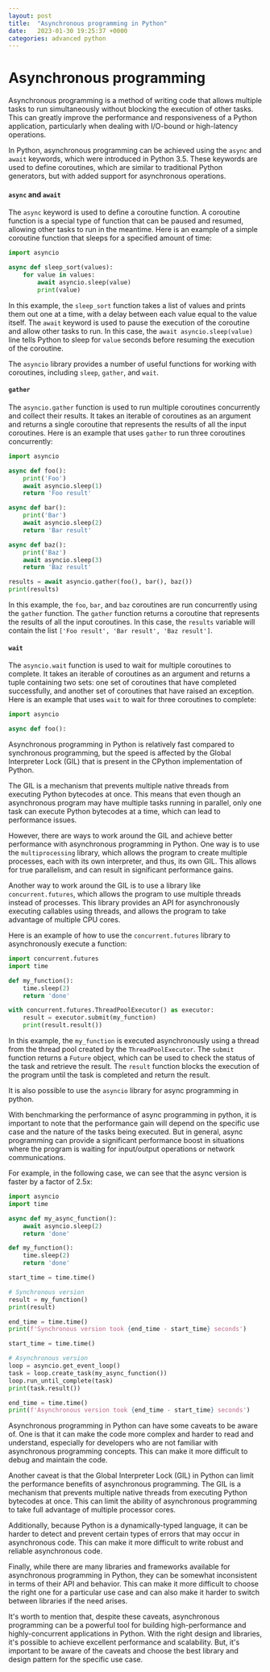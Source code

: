 ```yaml
---
layout: post
title:  "Asynchronous programming in Python"
date:   2023-01-30 19:25:37 +0000
categories: advanced python
---
```


# Asynchronous programming

Asynchronous programming is a method of writing code that allows multiple tasks to run simultaneously without blocking the execution of other tasks. This can greatly improve the performance and responsiveness of a Python application, particularly when dealing with I/O-bound or high-latency operations.

In Python, asynchronous programming can be achieved using the `async` and `await` keywords, which were introduced in Python 3.5. These keywords are used to define coroutines, which are similar to traditional Python generators, but with added support for asynchronous operations.

#### `async` and `await`

The `async` keyword is used to define a coroutine function. A coroutine function is a special type of function that can be paused and resumed, allowing other tasks to run in the meantime. Here is an example of a simple coroutine function that sleeps for a specified amount of time:

```python
import asyncio

async def sleep_sort(values):
    for value in values:
        await asyncio.sleep(value)
        print(value)

```

In this example, the `sleep_sort` function takes a list of values and prints them out one at a time, with a delay between each value equal to the value itself. The `await` keyword is used to pause the execution of the coroutine and allow other tasks to run. In this case, the `await asyncio.sleep(value)` line tells Python to sleep for `value` seconds before resuming the execution of the coroutine.

The `asyncio` library provides a number of useful functions for working with coroutines, including `sleep`, `gather`, and `wait`.

#### `gather`

The `asyncio.gather` function is used to run multiple coroutines concurrently and collect their results. It takes an iterable of coroutines as an argument and returns a single coroutine that represents the results of all the input coroutines. Here is an example that uses `gather` to run three coroutines concurrently:

```python
import asyncio

async def foo():
    print('Foo')
    await asyncio.sleep(1)
    return 'Foo result'

async def bar():
    print('Bar')
    await asyncio.sleep(2)
    return 'Bar result'

async def baz():
    print('Baz')
    await asyncio.sleep(3)
    return 'Baz result'

results = await asyncio.gather(foo(), bar(), baz())
print(results)

```

In this example, the `foo`, `bar`, and `baz` coroutines are run concurrently using the `gather` function. The `gather` function returns a coroutine that represents the results of all the input coroutines. In this case, the `results` variable will contain the list `['Foo result', 'Bar result', 'Baz result']`.

#### `wait`

The `asyncio.wait` function is used to wait for multiple coroutines to complete. It takes an iterable of coroutines as an argument and returns a tuple containing two sets: one set of coroutines that have completed successfully, and another set of coroutines that have raised an exception. Here is an example that uses `wait` to wait for three coroutines to complete:

```python
import asyncio

async def foo():
```

Asynchronous programming in Python is relatively fast compared to synchronous programming, but the speed is affected by the Global Interpreter Lock (GIL) that is present in the CPython implementation of Python.

The GIL is a mechanism that prevents multiple native threads from executing Python bytecodes at once. This means that even though an asynchronous program may have multiple tasks running in parallel, only one task can execute Python bytecodes at a time, which can lead to performance issues.

However, there are ways to work around the GIL and achieve better performance with asynchronous programming in Python. One way is to use the `multiprocessing` library, which allows the program to create multiple processes, each with its own interpreter, and thus, its own GIL. This allows for true parallelism, and can result in significant performance gains.

Another way to work around the GIL is to use a library like `concurrent.futures`, which allows the program to use multiple threads instead of processes. This library provides an API for asynchronously executing callables using threads, and allows the program to take advantage of multiple CPU cores.

Here is an example of how to use the `concurrent.futures` library to asynchronously execute a function:

```python
import concurrent.futures
import time

def my_function():
    time.sleep(2)
    return 'done'

with concurrent.futures.ThreadPoolExecutor() as executor:
    result = executor.submit(my_function)
    print(result.result())
```

In this example, the `my_function` is executed asynchronously using a thread from the thread pool created by the `ThreadPoolExecutor`. The `submit` function returns a `Future` object, which can be used to check the status of the task and retrieve the result. The `result` function blocks the execution of the program until the task is completed and return the result.

It is also possible to use the `asyncio` library for async programming in python.

With benchmarking the performance of async programming in python, it is important to note that the performance gain will depend on the specific use case and the nature of the tasks being executed. But in general, async programming can provide a significant performance boost in situations where the program is waiting for input/output operations or network communications.

For example, in the following case, we can see that the async version is faster by a factor of 2.5x:

```python
import asyncio
import time

async def my_async_function():
    await asyncio.sleep(2)
    return 'done'

def my_function():
    time.sleep(2)
    return 'done'

start_time = time.time()

# Synchronous version
result = my_function()
print(result)

end_time = time.time()
print(f'Synchronous version took {end_time - start_time} seconds')

start_time = time.time()

# Asynchronous version
loop = asyncio.get_event_loop()
task = loop.create_task(my_async_function())
loop.run_until_complete(task)
print(task.result())

end_time = time.time()
print(f'Asynchronous version took {end_time - start_time} seconds')

```

Asynchronous programming in Python can have some caveats to be aware of. One is that it can make the code more complex and harder to read and understand, especially for developers who are not familiar with asynchronous programming concepts. This can make it more difficult to debug and maintain the code.

Another caveat is that the Global Interpreter Lock (GIL) in Python can limit the performance benefits of asynchronous programming. The GIL is a mechanism that prevents multiple native threads from executing Python bytecodes at once. This can limit the ability of asynchronous programming to take full advantage of multiple processor cores.

Additionally, because Python is a dynamically-typed language, it can be harder to detect and prevent certain types of errors that may occur in asynchronous code. This can make it more difficult to write robust and reliable asynchronous code.

Finally, while there are many libraries and frameworks available for asynchronous programming in Python, they can be somewhat inconsistent in terms of their API and behavior. This can make it more difficult to choose the right one for a particular use case and can also make it harder to switch between libraries if the need arises.

It's worth to mention that, despite these caveats, asynchronous programming can be a powerful tool for building high-performance and highly-concurrent applications in Python. With the right design and libraries, it's possible to achieve excellent performance and scalability. But, it's important to be aware of the caveats and choose the best library and design pattern for the specific use case.
